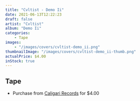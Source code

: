 ```yaml
---
title: "Cvltist - Demo Ii"
date: 2021-06-13T12:22:23
draft: false
artist: "Cvltist"
album: "Demo Ii"
categories:
    - Tape
images:
    - "/images/covers/cvltist-demo_ii.png"
thumbnailImage: "/images/covers/cvltist-demo_ii-thumb.png"
actualPrice: $4.00
inStock: true
---
```


## Tape
* Purchase from [Caligari Records](https://caligarirecords.storenvy.com/products/22155359-cvltist-demo-ii) for $4.00
